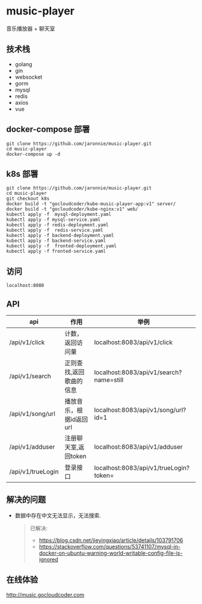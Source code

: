# music-player

音乐播放器 + 聊天室

## 技术栈

* golang
* gin
* websocket
* gorm
* mysql
* redis
* axios
* vue

## docker-compose 部署

```shell
git clone https://github.com/jaronnie/music-player.git
cd music-player
docker-compose up -d
```
## k8s 部署

```shell
git clone https://github.com/jaronnie/music-player.git
cd music-player
git checkout k8s
docker build -t "gocloudcoder/kube-music-player-app:v1" server/
docker build -t "gocloudcoder/kube-nginx:v1" web/
kubectl apply -f  mysql-deployment.yaml
kubectl apply -f mysql-service.yaml
kubectl apply -f redis-deployment.yaml
kubectl apply -f  redis-service.yaml
kubectl apply -f backend-deployment.yaml
kubectl apply -f backend-service.yaml
kubectl apply -f  fronted-deployment.yaml
kubectl apply -f fronted-service.yaml
```

## 访问

```
localhost:8080
```

## API

| api               | 作用                    | 举例                                    |
| ----------------- | ----------------------- | --------------------------------------- |
| /api/v1/click     | 计数，返回访问量        | localhost:8083/api/v1/click             |
| /api/v1/search    | 正则查找,返回歌曲的信息 | localhost:8083/api/v1/search?name=still |
| /api/v1/song/url  | 播放音乐，根据id返回url | localhost:8083/api/v1/song/url?id=1     |
| /api/v1/adduser   | 注册聊天室,返回token    | localhost:8083/api/v1/adduser           |
| /api/v1/trueLogin | 登录接口                | localhost:8083/api/v1/trueLogin?token=  |

## 解决的问题

* 数据中存在中文无法显示，无法搜索.

  > 已解决:
  >
  > * https://blog.csdn.net/jieyingxiao/article/details/103791706
  > * https://stackoverflow.com/questions/53741107/mysql-in-docker-on-ubuntu-warning-world-writable-config-file-is-ignored

## 在线体验

http://music.gocloudcoder.com
